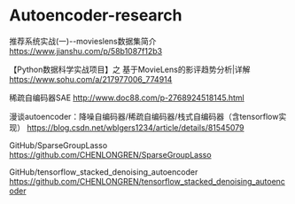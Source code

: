# Autoencoder-research

推荐系统实战(一)--movieslens数据集简介
https://www.jianshu.com/p/58b1087f12b3

【Python数据科学实战项目】之 基于MovieLens的影评趋势分析|详解 
https://www.sohu.com/a/217977006_774914

稀疏自编码器SAE
http://www.doc88.com/p-2768924518145.html

漫谈autoencoder：降噪自编码器/稀疏自编码器/栈式自编码器（含tensorflow实现）
https://blog.csdn.net/wblgers1234/article/details/81545079

GitHub/SparseGroupLasso
https://github.com/CHENLONGREN/SparseGroupLasso

GitHub/tensorflow_stacked_denoising_autoencoder
https://github.com/CHENLONGREN/tensorflow_stacked_denoising_autoencoder
